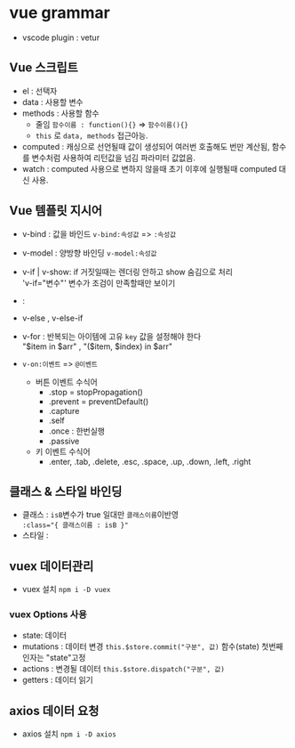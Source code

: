 # vue grammar
  - vscode plugin : vetur
  
## Vue 스크립트
  - el      : 선택자
  - data    : 사용할 변수
  - methods : 사용할 함수 
    + 줄임 `함수이름 : function(){}` => `함수이름(){}`
    + `this` 로 `data, methods` 접근아능.
  - computed : 캐싱으로 선언될때 값이 생성되어 여러번 호출해도 번만 계산됨, 
    함수를 변수처럼 사용하여 리턴값을 넘김 파라미터 값없음.
  - watch : computed 사용으로 변하지 않을때 초기 이후에 실행될때 computed 대신 사용.
    
## Vue 템플릿 지시어
  - v-bind : 값을 바인드
    `v-bind:속성값` => `:속성값`
  - v-model : 양방향 바인딩
    `v-model:속성값`
  - v-if | v-show: if 거짓일때는 렌더링 안하고 show 숨김으로 처리  
    'v-if="변수"' 변수가 조검이 만족할때만 보이기 
  -  : 
  - v-else , v-else-if
  - v-for : 반복되는 아이템에 고유 `key` 값을 설정해야 한다   
    "$item in $arr" , "($item, $index) in $arr"
  
  - `v-on:이벤트` => `@이벤트`
    + 버튼 이벤트 수식어
      * .stop = stopPropagation()
      * .prevent = preventDefault()
      * .capture
      * .self
      * .once : 한번실행
      * .passive
    + 키 이벤트 수식어
      * .enter, .tab, .delete, .esc, .space, .up, .down, .left, .right
      
## 클래스 & 스타일 바인딩
  - 클래스 : `isB`변수가 true 일대만 `클래스이름`이반영  
  `:class="{ 클래스이름 : isB }"`
  - 스타일 : 
  

## vuex 데이터관리
  - vuex 설치
  `npm i -D vuex`
### vuex Options 사용
  - state: 데이터    
  - mutations : 데이터 변경 `this.$store.commit("구분", 값)`
    함수(state) 첫번째 인자는 "state"고정
  - actions : 변경될 데이터 `this.$store.dispatch("구분", 값)`
  - getters : 데이터 읽기
  
  
## axios 데이터 요청
  - axios 설치
  `npm i -D axios`